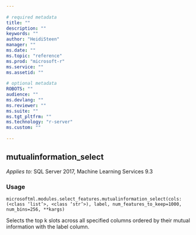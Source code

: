 ```yaml
--- 
 
# required metadata 
title: "" 
description: "" 
keywords: "" 
author: "HeidiSteen" 
manager: "" 
ms.date: "" 
ms.topic: "reference" 
ms.prod: "microsoft-r" 
ms.service: "" 
ms.assetid: "" 
 
# optional metadata 
ROBOTS: "" 
audience: "" 
ms.devlang: "" 
ms.reviewer: "" 
ms.suite: "" 
ms.tgt_pltfrm: "" 
ms.technology: "r-server" 
ms.custom: "" 
 
---
```


## mutualinformation_select


*Applies to:* SQL Server 2017, Machine Learning Services 9.3


### Usage



```
microsoftml.modules.select_features.mutualinformation_select(cols: (<class ‘list’>, <class ‘str’>), label, num_features_to_keep=1000, num_bins=256, **kargs)
```



Selects the top k slots across all specified columns ordered by their mutual information with the label column.
